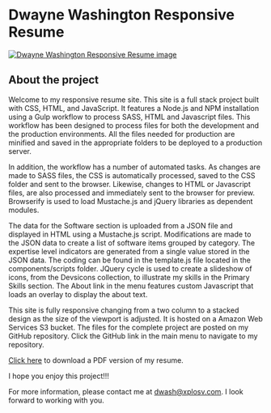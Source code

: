 # Dwayne Washington Responsive Resume

[![Dwayne Washington Responsive Resume image](https://s3-us-west-1.amazonaws.com/dwaynewashington.com/static/media/dwresume.jpg)](http://dwaynewashington.com)

## About the project

Welcome to my responsive resume site. This site is a full stack project built with CSS, HTML, and JavaScript. It features a Node.js and NPM installation using a Gulp workflow to process SASS, HTML and Javascript files. This workflow has been designed to process files for both the development and the production environments. All the files needed for production are minified and saved in the appropriate folders to be deployed to a production server.

In addition, the workflow has a number of automated tasks. As changes are made to SASS files, the CSS is automatically processed, saved to the CSS folder and sent to the browser. Likewise, changes to HTML or Javascript files, are also processed and immediately sent to the browser for preview. Browserify is used to load Mustache.js and jQuery libraries as dependent modules.

The data for the Software section is uploaded from a JSON file and displayed in HTML using a Mustache.js script. Modifications are made to the JSON data to create a list of software items grouped by category. The expertise level indicators are generated from a single value stored in the JSON data. The coding can be found in the template.js file located in the components/scripts folder. JQuery cycle is used to create a slideshow of icons, from the Devsicons collection, to illustrate my skills in the Primary Skills section. The About link in the menu features custom Javascript that loads an overlay to display the about text.

This site is fully responsive changing from a two column to a stacked design as the size of the viewport is adjusted. It is hosted on a Amazon Web Services S3 bucket. The files for the complete project are posted on my GitHub repository. Click the GitHub link in the main menu to navigate to my repository.

[Click here](https://s3-us-west-1.amazonaws.com/dwaynewashington.com/static/media/dwresume.pdf) to download a PDF version of my resume.

I hope you enjoy this project!!!

For more information, please contact me at [dwash@xplosv.com](mailto:dwash@xplosv.com). I look forward to working with you.
